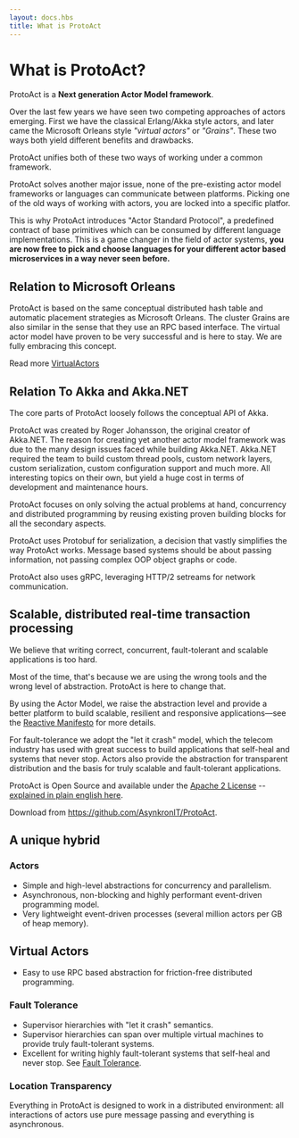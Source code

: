 ```yaml
---
layout: docs.hbs
title: What is ProtoAct
---
```

# What is ProtoAct?
ProtoAct is a **Next generation Actor Model framework**.

Over the last few years we have seen two competing approaches of actors emerging.
First we have the classical Erlang/Akka style actors, and later came the Microsoft Orleans style *"virtual actors"* or *"Grains"*.
These two ways both yield different benefits and drawbacks.

ProtoAct unifies both of these two ways of working under a common framework.

ProtoAct solves another major issue, none of the pre-existing actor model frameworks or languages can communicate between platforms.
Picking one of the old ways of working with actors, you are locked into a specific platfor.

This is why ProtoAct introduces "Actor Standard Protocol", a predefined contract of base primitives which can be consumed by different language implementations.
This is a game changer in the field of actor systems, **you are now free to pick and choose languages for your different actor based microservices in a way never seen before.**

## Relation to Microsoft Orleans
ProtoAct is based on the same conceptual distributed hash table and automatic placement strategies as Microsoft Orleans.
The cluster Grains are also similar in the sense that they use an RPC based interface.
The virtual actor model have proven to be very successful and is here to stay.
We are fully embracing this concept.

Read more [VirtualActors](VirtualActors)

## Relation To Akka and Akka.NET
The core parts of ProtoAct loosely follows the conceptual API of Akka.

ProtoAct was created by Roger Johansson, the original creator of Akka.NET.
The reason for creating yet another actor model framework was due to the many design issues faced while building Akka.NET.
Akka.NET required the team to build custom thread pools, custom network layers, custom serialization, custom configuration support and much more.
All interesting topics on their own, but yield a huge cost in terms of development and maintenance hours.

ProtoAct focuses on only solving the actual problems at hand, concurrency and distributed programming by reusing existing proven building blocks for all the
secondary aspects.

ProtoAct uses Protobuf for serialization, a decision that vastly simplifies the way ProtoAct works.
Message based systems should be about passing information, not passing complex OOP object graphs or code.

ProtoAct also uses gRPC, leveraging HTTP/2 setreams for network communication.

## Scalable, distributed real-time transaction processing
We believe that writing correct, concurrent, fault-tolerant and scalable applications is too hard.

Most of the time, that's because we are using the wrong tools and the wrong level of abstraction. ProtoAct is here to change that.

By using the Actor Model, we raise the abstraction level and provide a better platform to build scalable, resilient and responsive applications—see the [Reactive Manifesto](http://www.reactivemanifesto.org/) for more details.

For fault-tolerance we adopt the "let it crash" model, which the telecom industry has used with great success to build applications that self-heal and systems that never stop. Actors also provide the abstraction for transparent distribution and the basis for truly scalable and fault-tolerant applications.

ProtoAct is Open Source and available under the [Apache 2 License](http://www.apache.org/licenses/LICENSE-2.0) -- [explained in plain english here](https://www.tldrlegal.com/l/apache2).

Download from https://github.com/AsynkronIT/ProtoAct.

## A unique hybrid

### Actors
* Simple and high-level abstractions for concurrency and parallelism.
* Asynchronous, non-blocking and highly performant event-driven programming model.
* Very lightweight event-driven processes (several million actors per GB of heap memory).

## Virtual Actors
* Easy to use RPC based abstraction for friction-free distributed programming.

### Fault Tolerance
* Supervisor hierarchies with "let it crash" semantics.
* Supervisor hierarchies can span over multiple virtual machines to provide truly fault-tolerant systems.
* Excellent for writing highly fault-tolerant systems that self-heal and never stop.
See [Fault Tolerance](Fault%20tolerance).

### Location Transparency
Everything in ProtoAct is designed to work in a distributed environment: all interactions of actors use pure message passing and everything is asynchronous.
